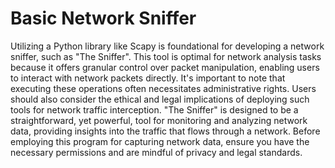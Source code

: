 # Basic Network Sniffer

Utilizing a Python library like Scapy is foundational for developing a network sniffer, such as "The Sniffer". This tool is optimal for network analysis tasks because it offers granular control over packet manipulation, enabling users to interact with network packets directly. It's important to note that executing these operations often necessitates administrative rights. Users should also consider the ethical and legal implications of deploying such tools for network traffic interception. "The Sniffer" is designed to be a straightforward, yet powerful, tool for monitoring and analyzing network data, providing insights into the traffic that flows through a network. Before employing this program for capturing network data, ensure you have the necessary permissions and are mindful of privacy and legal standards.
